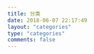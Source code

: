 ```yaml
---
title: 分类
date: 2018-06-07 22:17:49
layout: "categories"
type: "categories"
comments: false
---
```

